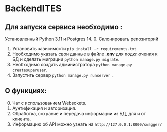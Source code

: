 # BackendITES

## Для запуска сервиса необходимо :
Установленный Python 3.11 и Postgres 14.
0. Склонировать репозиторий
1. Установить зависимости `pip install -r requirements.txt`
2. Необходимо указать свои данные в файле **.env** для подключения к БД и сделать миграции `python manage.py migrate`.
3. Необходимо создать администратора `python manage.py createsuperuser`.
4. Запустить сервер `python manage.py runserver` .

## О функциях:
0. Чат с использованием Websokets.
1. Аунтификация и авторизация.
2. Обработка, сохрание и передача информации из БД, для и от клиента.
3. Информацию об API можно узнать на `http://127.0.0.1:8000/swagger/`